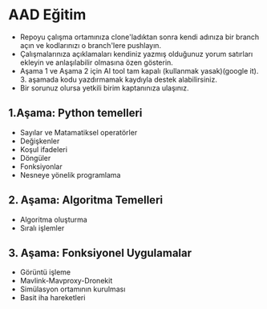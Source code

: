 # AAD Eğitim
- Repoyu çalışma ortamınıza clone'ladıktan sonra kendi adınıza bir branch açın ve kodlarınızı o branch'lere pushlayın.
- Çalışmalarınıza açıklamaları kendiniz yazmış olduğunuz yorum satırları ekleyin ve anlaşılabilir olmasına özen gösterin.
- Aşama 1 ve Aşama 2 için AI tool tam kapalı (kullanmak yasak)(google it). 3. aşamada kodu yazdırmamak kaydıyla destek alabilirsiniz.
- Bir sorunuz olursa yetkili birim kaptanınıza ulaşınız.

## 1.Aşama: Python temelleri

- Sayılar ve Matamatiksel operatörler
- Değişkenler
- Koşul ifadeleri
- Döngüler
- Fonksiyonlar
- Nesneye yönelik programlama

## 2. Aşama: Algoritma Temelleri

- Algoritma oluşturma
- Sıralı işlemler

## 3. Aşama: Fonksiyonel Uygulamalar
- Görüntü işleme
- Mavlink-Mavproxy-Dronekit
- Simülasyon ortamının kurulması
- Basit iha hareketleri
